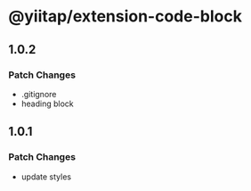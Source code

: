 # @yiitap/extension-code-block

## 1.0.2

### Patch Changes

- .gitignore
- heading block

## 1.0.1

### Patch Changes

- update styles
